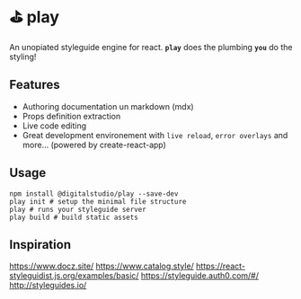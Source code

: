 # ⛳ play

An unopiated styleguide engine for react. **`play`** does the plumbing **`you`** do the styling!

## Features

* Authoring documentation un markdown (mdx)
* Props definition extraction
* Live code editing
* Great development environement with `live reload`, `error overlays` and more... (powered by create-react-app)

## Usage

```shell
npm install @digitalstudio/play --save-dev
play init # setup the minimal file structure
play # runs your styleguide server
play build # build static assets
```

## Inspiration

https://www.docz.site/
https://www.catalog.style/
https://react-styleguidist.js.org/examples/basic/
https://styleguide.auth0.com/#/
http://styleguides.io/
